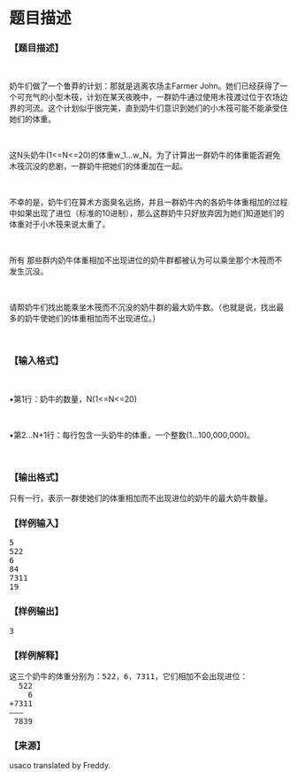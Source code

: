 # 题目描述


<h3>
【题目描述】
</h3>
<p>
<br/>
</p>
<p>
奶牛们做了一个鲁莽的计划：那就是逃离农场主Farmer John。她们已经获得了一个可充气的小型木筏，计划在某天夜晚中，一群奶牛通过使用木筏渡过位于农场边界的河流。这个计划似乎很完美，直到奶牛们意识到她们的小木筏可能不能承受住她们的体重。
</p>
<p>
<br/>
</p>
<p>
这N头奶牛(1&lt;=N&lt;=20)的体重w_1…w_N。为了计算出一群奶牛的体重能否避免木筏沉没的悲剧，一群奶牛把她们的体重加在一起。
</p>
<p>
<br/>
</p>
<p>
不幸的是，奶牛们在算术方面臭名远扬，并且一群奶牛内的各奶牛体重相加的过程中如果出现了进位（标准的10进制），那么这群奶牛只好放弃因为她们知道她们的体重对于小木筏来说太重了。
</p>
<p>
<br/>
</p>
<p>
所有 那些群内奶牛体重相加不出现进位的奶牛群都被认为可以乘坐那个木筏而不发生沉没。
</p>
<p>
<br/>
</p>
<p>
请帮奶牛们找出能乘坐木筏而不沉没的奶牛群的最大奶牛数。（也就是说，找出最多的奶牛使她们的体重相加而不出现进位。）
</p>
<p>
<br/>
</p>
<h3>
【输入格式】
</h3>
<p>
<br/>
</p>
<p>
▪第1行：奶牛的数量，N(1&lt;=N&lt;=20)
</p>
<p>
<br/>
</p>
<p>
▪第2…N+1行：每行包含一头奶牛的体重，一个整数(1…100,000,000)。
</p>
<p>
<br/>
</p>
<h3>
【输出格式】
</h3>
<p>
只有一行，表示一群使她们的体重相加而不出现进位的奶牛的最大奶牛数量。
</p>
<h3>
【样例输入】
</h3>
<pre>5
522
6
84
7311
19
</pre>
<h3>
【样例输出】
</h3>
<pre>3</pre>
<h3>
【样例解释】
</h3>
<pre>这三个奶牛的体重分别为：522，6，7311，它们相加不会出现进位：
  522
    6
+7311
———
 7839
</pre>
<h3>
【来源】
</h3>
<p>
usaco translated by Freddy.
</p>
